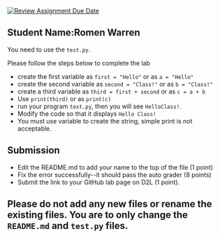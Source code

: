 [![Review Assignment Due Date](https://classroom.github.com/assets/deadline-readme-button-24ddc0f5d75046c5622901739e7c5dd533143b0c8e959d652212380cedb1ea36.svg)](https://classroom.github.com/a/ATh9lG3W)
## Student Name:Romen Warren 

You need to use the `test.py`.

Please follow the steps below to complete the lab

- create the first variable as `first = "Hello"` or as `a = "Hello"`
- create the second variable as `second = "Class!"` or as `b = "Class!"`
- create a third variable as `third = first + second` or as `c = a + b`
- Use `print(third)` or as `print(c)` 
- run your program `test.py`, then you will see `HelloClass!`.
- Modify the code so that it displays `Hello Class!`
- You must use variable to create the string, simple print is not acceptable. 

## Submission

- Edit the README.md to add your name to the top of the file (1 point)
- Fix the error successfully--it should pass the auto grader (8 points)
- Submit the link to your GitHub lab page on D2L (1 point). 

## Please do not add any new files or rename the existing files. You are to only change the `README.md` and `test.py` files.
